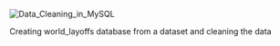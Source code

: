 ![Data_Cleaning_in_MySQL](https://github.com/BaraSedih11/Data-Cleaning-in-MySQL/assets/98843912/60b90b5b-608d-4187-aaf9-5fec5ed27e71)

Creating world_layoffs database from a dataset and cleaning the data
